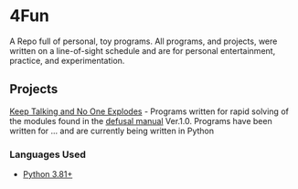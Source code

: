 # 4Fun
A Repo full of personal, toy programs. All programs, and projects, were written on a line-of-sight schedule and are for personal entertainment, practice, and experimentation.
## Projects
[Keep Talking and No One Explodes](https://keeptalkinggame.com/) - Programs written for rapid solving of the modules found in the [defusal manual](http://www.bombmanual.com/) Ver.1.0. Programs have been written for ... and are currently being written in Python
### Languages Used
* [Python 3.81+](https://www.python.org/downloads/release/python-381/)
